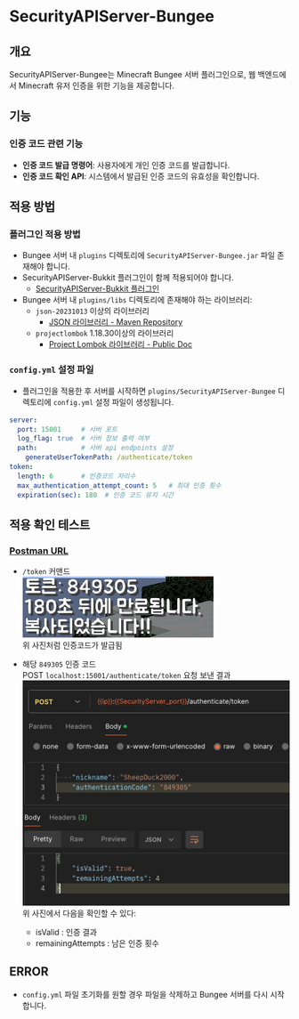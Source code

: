 # SecurityAPIServer-Bungee

## 개요
SecurityAPIServer-Bungee는 Minecraft Bungee 서버 플러그인으로, 웹 백엔드에서 Minecraft 유저 인증을 위한 기능을 제공합니다.

## 기능
### 인증 코드 관련 기능
- **인증 코드 발급 명령어**: 사용자에게 개인 인증 코드를 발급합니다.
- **인증 코드 확인 API**: 시스템에서 발급된 인증 코드의 유효성을 확인합니다.

## 적용 방법

### 플러그인 적용 방법
- Bungee 서버 내 `plugins` 디렉토리에 `SecurityAPIServer-Bungee.jar` 파일 존재해야 합니다. 
- SecurityAPIServer-Bukkit 플러그인이 함께 적용되어야 합니다.
  - [SecurityAPIServer-Bukkit 플러그인](https://github.com/alscjf1329/SecurityAPIServer-Bukkit)
- Bungee 서버 내 `plugins/libs` 디렉토리에 존재해야 하는 라이브러리: 
  - `json-20231013` 이상의 라이브러리
    - [JSON 라이브러리 - Maven Repository](https://mvnrepository.com/artifact/org.json/json)
  - `projectlombok` 1.18.30이상의 라이브러리
    - [Project Lombok 라이브러리 - Public Doc](https://projectlombok.org/download)

### `config.yml` 설정 파일
- 플러그인을 적용한 후 서버를 시작하면 `plugins/SecurityAPIServer-Bungee` 디렉토리에 `config.yml` 설정 파일이 생성됩니다.
```yaml
server:
  port: 15001     # 서버 포트
  log_flag: true  # 서버 정보 출력 여부
  path:           # 서버 api endpoints 설정 
    generateUserTokenPath: /authenticate/token
token:
  length: 6       # 인증코드 자리수
  max_authentication_attempt_count: 5   # 최대 인증 횟수
  expiration(sec): 180  # 인증 코드 유지 시간
```

## 적용 확인 테스트
### [Postman URL](https://www.postman.com/maintenance-astronaut-53396501/workspace/minecraft-api/request/25507989-76a5a2d5-e397-4798-ab16-e88623ecf65c?ctx=documentation)

- `/token` 커맨드 <br>
![인증코드 발급.png](./img/인증코드%20발급.png)<br>
위 사진처럼 인증코드가 발급됨

- 해당 `849305` 인증 코드 <br>
  POST `localhost:15001/authenticate/token` 요청 보낸 결과 <br>
![인증 성공.png](./img/인증%20성공.png)<br>
위 사진에서 다음을 확인할 수 있다:
  + isValid : 인증 결과
  + remainingAttempts : 남은 인증 횟수


## ERROR
- `config.yml` 파일 초기화를 원할 경우 파일을 삭제하고 Bungee 서버를 다시 시작합니다.